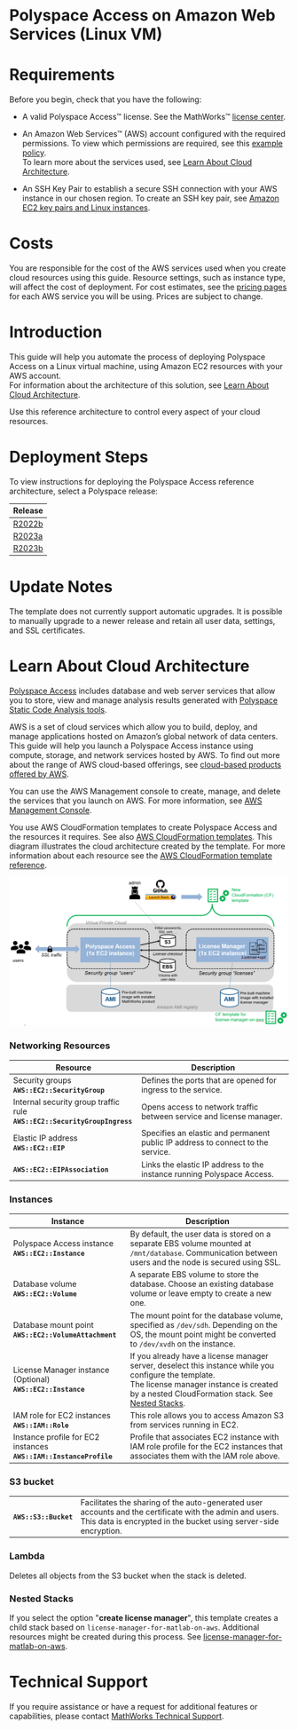 # Polyspace Access on Amazon Web Services (Linux VM)

# Requirements

Before you begin, check that you have the following:

* A valid Polyspace Access™ license. See the MathWorks™ [license center](https://www.mathworks.com/licensecenter/).

* An Amazon Web Services™ (AWS) account configured with the required permissions. To view which permissions are required, see this [example policy](prerequisites/polyspace-access-on-aws-iam-policy.json).  
To learn more about the services used, see [Learn About Cloud Architecture](#learn-about-cloud-architecture).

* An SSH Key Pair to establish a secure SSH connection with your AWS instance in our chosen region. To create an SSH key pair, see [Amazon EC2 key pairs and Linux instances](https://docs.aws.amazon.com/AWSEC2/latest/UserGuide/ec2-key-pairs.html).

# Costs
You are responsible for the cost of the AWS services used when you create cloud resources using this guide. Resource settings, such as instance type, will affect the cost of deployment. For cost estimates, see the [pricing pages](https://aws.amazon.com/pricing/) for each AWS service you will be using. Prices are subject to change.

# Introduction
This guide will help you automate the process of deploying Polyspace Access on a Linux virtual machine, using Amazon EC2 resources with your AWS account.  
For information about the architecture of this solution, see [Learn About Cloud Architecture](#learn-about-cloud-architecture).

Use this reference architecture to control every aspect of your cloud resources.

# Deployment Steps

To view instructions for deploying the Polyspace Access reference architecture, select a Polyspace release:

| Release |
| ------- |
| [R2022b](releases/R2022b/README.md) |
| [R2023a](releases/R2023a/README.md) |
| [R2023b](releases/R2023b/README.md) |

# Update Notes
The template does not currently support automatic upgrades. It is possible to manually upgrade to a newer release and retain all user data, settings, and SSL certificates.

# Learn About Cloud Architecture
[Polyspace Access](https://www.mathworks.com/products/polyspace/static-analysis-notes/polyspace-access-team-collaboration.html) includes database and web server services that allow you to store, view and manage analysis results generated with [Polyspace Static Code Analysis tools](https://www.mathworks.com/products/polyspace.html).

AWS is a set of cloud services which allow you to build, deploy, and manage applications hosted on Amazon’s global network of data centers. This guide will help you launch a Polyspace Access instance using compute, storage, and network services hosted by AWS. To find out more about the range of AWS cloud-based offerings, see [cloud-based products offered by AWS](https://aws.amazon.com/products/).

You can use the AWS Management console to create, manage, and delete the services that you launch on AWS. For more information, see [AWS Management Console](https://aws.amazon.com/documentation/awsconsolehelpdocs/).

You use AWS CloudFormation templates to create Polyspace Access and the resources it requires. See also [AWS CloudFormation templates](https://aws.amazon.com/cloudformation/). This diagram illustrates the cloud architecture created by the template. For more information about each resource see the [AWS CloudFormation template reference](https://docs.aws.amazon.com/AWSCloudFormation/latest/UserGuide/template-reference.html).

![Cluster Architecture](img/Polyspace_Access_in_AWS_architecture.png?raw=true)

### Networking Resources
|Resource                                      | Description|
|----------------------------------------------|------------|
|Security groups<br/> **`AWS::EC2::SecurityGroup`**| Defines the ports that are opened for ingress to the service.|  
|Internal security group traffic rule<br/>**`AWS::EC2::SecurityGroupIngress`**| Opens access to network traffic between service and license manager.|
|Elastic IP address <br/>**`AWS::EC2::EIP`**| Specifies an elastic and permanent public IP address to connect to the service.|
**`AWS::EC2::EIPAssociation`** | Links the elastic IP address to the instance running Polyspace Access.|



### Instances
|Instance             | Description|
|---------------------|------------|
| Polyspace Access instance<br/>**`AWS::EC2::Instance`**| By default, the user data is stored on a separate EBS volume mounted at `/mnt/database`. Communication between users and the node is secured using SSL.|
| Database volume<br/>**`AWS::EC2::Volume`**| A separate EBS volume to store the database. Choose an existing database volume or leave empty to create a new one. |
| Database mount point <br/>**`AWS::EC2::VolumeAttachment`**| The mount point for the database volume, specified as `/dev/sdh`. Depending on the OS, the mount point might be converted to `/dev/xvdh` on the instance.|
|License Manager instance (Optional) <br/>**`AWS::EC2::Instance`**| If you already have a license manager server, deselect this instance while you configure the template. <br/>The license manager instance is created by a nested CloudFormation stack. See [Nested Stacks](#nested-stacks).|
|IAM role for EC2 instances<br/>**`AWS::IAM::Role`**| This role allows you to access Amazon S3 from services running in EC2. |
|Instance profile for EC2 instances<br/>**`AWS::IAM::InstanceProfile`**| Profile that associates EC2 instance with IAM role profile for the EC2 instances that associates them with the IAM role above.|


### S3 bucket 
|| |
|-------------------------------------|-------------------| 
|**`AWS::S3::Bucket`**    |Facilitates the sharing of the auto-generated user accounts and the certificate with the admin and users. This data is encrypted in the bucket using server-side encryption.
### Lambda
Deletes all objects from the S3 bucket when the stack is deleted.

### Nested Stacks
If you select the option "**create license manager**", this template creates a child stack based on `license-manager-for-matlab-on-aws`. Additional resources might be created during this process. See [license-manager-for-matlab-on-aws](https://github.com/mathworks-ref-arch/license-manager-for-matlab-on-aws).

# Technical Support
If you require assistance or have a request for additional features or capabilities, please contact [MathWorks Technical Support](https://www.mathworks.com/support/contact_us.html).
